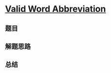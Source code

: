 # [Valid Word Abbreviation](https://leetcode.com/problems/valid-word-abbreviation/)
## 题目


## 解题思路


## 总结


